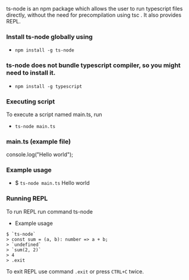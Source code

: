 ts-node is an npm package which allows the user to run typescript files directly, without the need for precompilation using tsc . It also provides REPL.

### Install ts-node globally using
- `npm install -g ts-node`

### ts-node does not bundle typescript compiler, so you might need to install it.
- `npm install -g typescript`

### Executing script
To execute a script named main.ts, run
- `ts-node main.ts`

### main.ts (example file)
console.log("Hello world");

### Example usage
- $ `ts-node main.ts`
Hello world

### Running REPL
To run REPL run command ts-node

- Example usage
```
$ `ts-node`
> const sum = (a, b): number => a + b;
> `undefined`
> `sum(2, 2)`
> 4
> .exit
```

To exit REPL use command `.exit` or press `CTRL+C` twice.